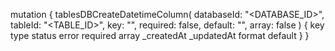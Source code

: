 mutation {
    tablesDBCreateDatetimeColumn(
        databaseId: "<DATABASE_ID>",
        tableId: "<TABLE_ID>",
        key: "",
        required: false,
        default: "",
        array: false
    ) {
        key
        type
        status
        error
        required
        array
        _createdAt
        _updatedAt
        format
        default
    }
}
